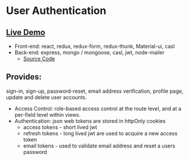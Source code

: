 # User Authentication

## [Live Demo](https://auth-app.digital-logic.net/)

* Front-end: react, redux, redux-form, redux-thunk, Material-ui, casl
* Back-end: express, mongo / mongoose, casl, jwt, node-mailer
    * [Source Code](https://github.com/Digital-Logic/express-hmr)

## Provides:

sign-in, sign-up, password-reset, email address verification, profile page, update and delete  user accounts.

* Access Control: role-based access control at the route level, and at a per-field level within views.
* Authentication: json web tokens are stored in httpOnly cookies
    * access tokens - short lived jwt
    * refresh tokens - long lived jwt are used to acquire a new access token
    * email tokens - used to validate email address and reset a users password
